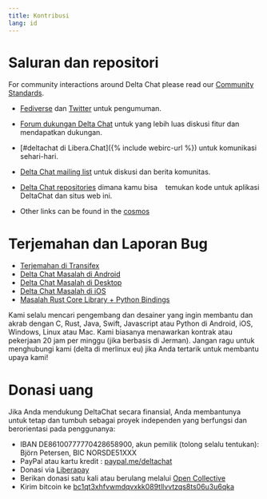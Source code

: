```yaml
---
title: Kontribusi
lang: id
---
```


# Saluran dan repositori

For community interactions around Delta Chat please read our [Community Standards](community-standards).

- [Fediverse](https://chaos.social/web/@delta) dan
  [Twitter](https://twitter.com/delta_chat) untuk pengumuman.

- [Forum dukungan Delta Chat](https://support.delta.chat) untuk yang lebih luas
diskusi fitur dan mendapatkan dukungan.

- [#deltachat di Libera.Chat]({% include webirc-url %}) untuk komunikasi sehari-hari.

- [Delta Chat mailing list](https://lists.codespeak.net/postorius/lists/delta.codespeak.net/) 
untuk diskusi dan berita komunitas.

- [Delta Chat repositories](https://github.com/deltachat/) dimana kamu bisa
   temukan kode untuk aplikasi DeltaChat dan situs web ini.

- Other links can be found in the [cosmos](https://cosmos.delta.chat)

# Terjemahan dan Laporan Bug

- [Terjemahan di Transifex](https://www.transifex.com/delta-chat/public/)
- [Delta Chat Masalah di Android](https://github.com/deltachat/deltachat-android/issues)
- [Delta Chat Masalah di Desktop](https://github.com/deltachat/deltachat-desktop/issues)
- [Delta Chat Masalah di iOS](https://github.com/deltachat/deltachat-ios/issues)
- [Masalah Rust Core Library + Python Bindings](https://github.com/deltachat/deltachat-core-rust/issues)

Kami selalu mencari pengembang dan desainer yang ingin membantu dan akrab dengan
C, Rust, Java, Swift, Javascript atau Python di Android, iOS, Windows, Linux atau Mac.
Kami biasanya menawarkan kontrak atau pekerjaan 20 jam per minggu (jika berbasis di Jerman).
Jangan ragu untuk menghubungi kami (delta di merlinux eu) jika Anda tertarik untuk membantu upaya kami!


# Donasi uang

Jika Anda mendukung DeltaChat secara finansial, Anda membantunya untuk tetap dan tumbuh sebagai proyek independen yang berfungsi dan berorientasi pada penggunanya:

- IBAN DE86100777770428658900, akun pemilik (tolong selalu tentukan): Björn Petersen, BIC NORSDE51XXX
- PayPal atau kartu kredit : [paypal.me/deltachat](https://paypal.me/deltachat/20)
- Donasi via [Liberapay](https://liberapay.com/delta.chat/)
- Berikan donasi satu kali atau berulang melalui [Open Collective](https://opencollective.com/delta-chat/donate)
- Kirim bitcoin ke [bc1qt3xhfvwmdqvxkk089tllvvtzqs8ts06u3u6qka](bitcoin:bc1qt3xhfvwmdqvxkk089tllvvtzqs8ts06u3u6qka)
